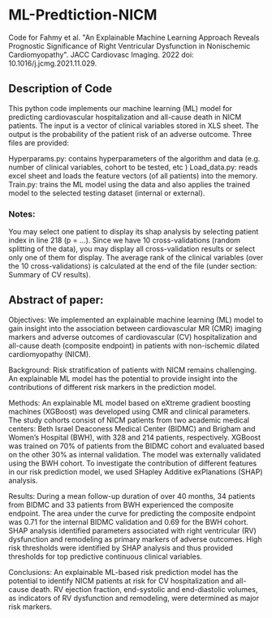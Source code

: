 # ML-Predtiction-NICM
Code for Fahmy et al. "An Explainable Machine Learning Approach Reveals Prognostic Significance of Right Ventricular Dysfunction in Nonischemic Cardiomyopathy". JACC Cardiovasc Imaging. 2022 doi: 10.1016/j.jcmg.2021.11.029.
## Description of Code
This python code implements our machine learning (ML) model for predicting cardiovascular hospitalization and all-cause death in NICM patients. The input is a vector of clinical variables stored in XLS sheet. The output is the probability of the patient risk of an adverse outcome. Three files are provided:

Hyperparams.py: contains hyperparameters of the algorithm and data (e.g. number of clinical variables, cohort to be tested, etc )
Load_data.py: reads excel sheet and loads the feature vectors (of all patients) into the memory.
Train.py: trains the ML model using the data and also applies the trained model to the selected testing dataset (internal or external).

### Notes:
You may select one patient to display its shap analysis by selecting patient index in line 218 (p = …).
Since we have 10 cross-validations (random splitting of the data), you may display all cross-validation results or select only one of them for display.
The average rank of the clinical variables  (over the 10 cross-validations) is calculated at the end of the file (under section: Summary of CV results).

## Abstract of paper:
Objectives: We implemented an explainable machine learning (ML) model to gain insight into the association between cardiovascular MR (CMR) imaging markers and adverse outcomes of cardiovascular (CV) hospitalization and all-cause death (composite endpoint) in patients with non-ischemic dilated cardiomyopathy (NICM).

Background: Risk stratification of patients with NICM remains challenging. An explainable ML model has the potential to provide insight into the contributions of different risk markers in the prediction model.

Methods: An explainable ML model based on eXtreme gradient boosting machines (XGBoost) was developed using CMR and clinical parameters. The study cohorts consist of NICM patients from two academic medical centers: Beth Israel Deaconess Medical Center (BIDMC) and Brigham and Women’s Hospital (BWH), with 328 and 214 patients, respectively. XGBoost was trained on 70% of patients from the BIDMC cohort and evaluated based on the other 30% as internal validation. The model was externally validated using the BWH cohort. To investigate the contribution of different features in our risk prediction model, we used SHapley Additive exPlanations (SHAP) analysis.

Results: During a mean follow-up duration of over 40 months, 34 patients from BIDMC and 33 patients from BWH experienced the composite endpoint. The area under the curve for predicting the composite endpoint was 0.71 for the internal BIDMC validation and 0.69 for the BWH cohort. SHAP analysis identified parameters associated with right ventricular (RV) dysfunction and remodeling as primary markers of adverse outcomes. High risk thresholds were identified by SHAP analysis and thus provided thresholds for top predictive continuous clinical variables.

Conclusions: An explainable ML-based risk prediction model has the potential to identify NICM patients at risk for CV hospitalization and all-cause death. RV ejection fraction, end-systolic and end-diastolic volumes, as indicators of RV dysfunction and remodeling, were determined as major risk markers.
